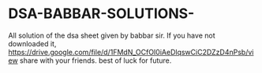 # DSA-BABBAR-SOLUTIONS-
All solution of the dsa sheet given by babbar sir. 
If you have not downloaded it,
https://drive.google.com/file/d/1FMdN_OCfOI0iAeDlqswCiC2DZzD4nPsb/view
share with your friends.
best of luck for future.
